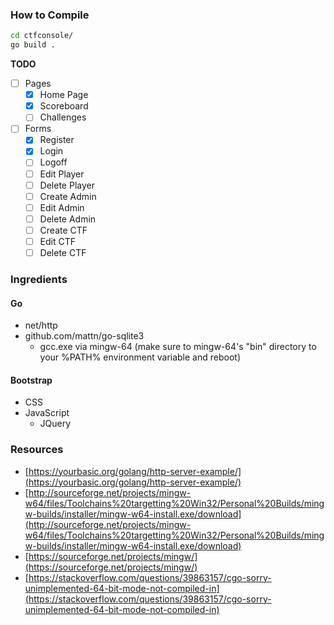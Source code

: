### How to Compile
```bash
cd ctfconsole/
go build .
```

**TODO**  
* [ ] Pages
  * [x] Home Page
  * [x] Scoreboard
  * [ ] Challenges
* [ ] Forms
  * [x] Register
  * [x] Login
  * [ ] Logoff
  * [ ] Edit Player
  * [ ] Delete Player
  * [ ] Create Admin
  * [ ] Edit Admin
  * [ ] Delete Admin
  * [ ] Create CTF
  * [ ] Edit CTF
  * [ ] Delete CTF 

### Ingredients
#### Go
* net/http
* github.com/mattn/go-sqlite3
  * gcc.exe via mingw-64 (make sure to mingw-64's "bin" directory to your %PATH% environment variable and reboot)  
  
#### Bootstrap
* CSS
* JavaScript
  * JQuery

### Resources
* [https://yourbasic.org/golang/http-server-example/](https://yourbasic.org/golang/http-server-example/)
* [http://sourceforge.net/projects/mingw-w64/files/Toolchains%20targetting%20Win32/Personal%20Builds/mingw-builds/installer/mingw-w64-install.exe/download](http://sourceforge.net/projects/mingw-w64/files/Toolchains%20targetting%20Win32/Personal%20Builds/mingw-builds/installer/mingw-w64-install.exe/download)
* [https://sourceforge.net/projects/mingw/](https://sourceforge.net/projects/mingw/)
* [https://stackoverflow.com/questions/39863157/cgo-sorry-unimplemented-64-bit-mode-not-compiled-in](https://stackoverflow.com/questions/39863157/cgo-sorry-unimplemented-64-bit-mode-not-compiled-in)
